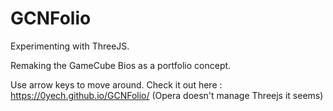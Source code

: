 # GCNFolio

Experimenting with ThreeJS.

Remaking the GameCube Bios as a portfolio concept.

Use arrow keys to move around.
Check it out here : https://0yech.github.io/GCNFolio/ (Opera doesn't manage Threejs it seems)
